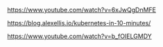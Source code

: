 https://www.youtube.com/watch?v=6xJwQgDnMFE

https://blog.alexellis.io/kubernetes-in-10-minutes/


https://www.youtube.com/watch?v=b_fOIELGMDY